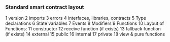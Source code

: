 ### Standard smart contract layout

1 version
2 imports
3 errors
4 interfaces, libraries, contracts
5 Type declarations
6 State variables
7 Events
8 Modifiers
9 Functions
10 Layout of Functions:
11 constructor
12 receive function (if exists)
13 fallback function (if exists)
14 external
15 public
16 internal
17 private
18 view & pure functions
 